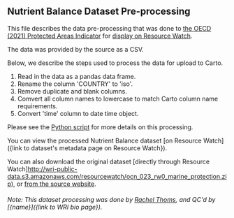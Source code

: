 ## Nutrient Balance Dataset Pre-processing
This file describes the data pre-processing that was done to [the OECD (2021) Protected Areas Indicator](https://data.oecd.org/biodiver/protected-areas.htm) for [display on Resource Watch]({}).

The data was provided by the source as a CSV.

Below, we describe the steps used to process the data for upload to Carto.

1. Read in the data as a pandas data frame.
2. Rename the column 'COUNTRY' to 'iso'.
3. Remove duplicate and blank columns.
4. Comvert all column names to lowercase to match Carto column name requirements.
5. Convert 'time' column to date time object.

Please see the [Python script]() for more details on this processing.

You can view the processed Nutrient Balance dataset [on Resource Watch]({link to dataset's metadata page on Resource Watch}).

You can also download the original dataset [directly through Resource Watch]http://wri-public-data.s3.amazonaws.com/resourcewatch/ocn_023_rw0_marine_protection.zip), or [from the source website](https://stats.oecd.org/Index.aspx?DataSetCode%3DPROTECTED_AREAS).

###### Note: This dataset processing was done by [Rachel Thoms](https://www.wri.org/profile/rachel-thoms), and QC'd by [{name}]({link to WRI bio page}).
